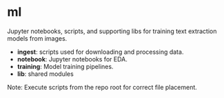 # ml
Jupyter notebooks, scripts, and supporting libs for training text extraction models from images.

* **ingest**: scripts used for downloading and processing data.
* **notebook**: Jupyter notebooks for EDA.
* **training**: Model training pipelines.
* **lib**: shared modules

Note: Execute scripts from the repo root for correct file placement.